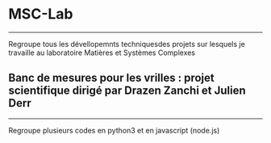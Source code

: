 # MSC-Lab
--------------
Regroupe tous les dévellopemnts techniquesdes projets sur lesquels je travaille au laboratoire Matières et Systèmes Complexes

## Banc de mesures pour les vrilles : projet scientifique dirigé par Drazen Zanchi et Julien Derr
--------------
Regroupe plusieurs codes en python3 et en javascript (node.js)
